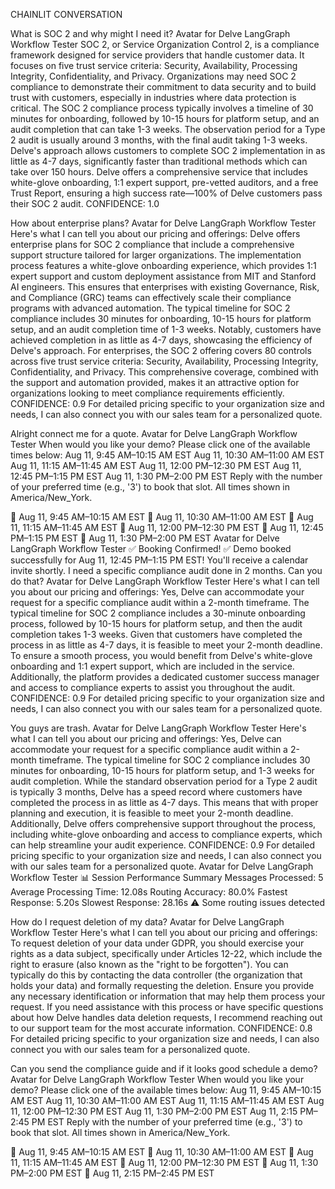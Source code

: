 CHAINLIT CONVERSATION


What is SOC 2 and why might I need it?
Avatar for Delve LangGraph Workflow Tester
SOC 2, or Service Organization Control 2, is a compliance framework designed for service providers that handle customer data. It focuses on five trust service criteria: Security, Availability, Processing Integrity, Confidentiality, and Privacy. Organizations may need SOC 2 compliance to demonstrate their commitment to data security and to build trust with customers, especially in industries where data protection is critical.
The SOC 2 compliance process typically involves a timeline of 30 minutes for onboarding, followed by 10-15 hours for platform setup, and an audit completion that can take 1-3 weeks. The observation period for a Type 2 audit is usually around 3 months, with the final audit taking 1-3 weeks. Delve's approach allows customers to complete SOC 2 implementation in as little as 4-7 days, significantly faster than traditional methods which can take over 150 hours.
Delve offers a comprehensive service that includes white-glove onboarding, 1:1 expert support, pre-vetted auditors, and a free Trust Report, ensuring a high success rate—100% of Delve customers pass their SOC 2 audit.
CONFIDENCE: 1.0

How about enterprise plans?
Avatar for Delve LangGraph Workflow Tester
Here's what I can tell you about our pricing and offerings:
Delve offers enterprise plans for SOC 2 compliance that include a comprehensive support structure tailored for larger organizations. The implementation process features a white-glove onboarding experience, which provides 1:1 expert support and custom deployment assistance from MIT and Stanford AI engineers. This ensures that enterprises with existing Governance, Risk, and Compliance (GRC) teams can effectively scale their compliance programs with advanced automation.
The typical timeline for SOC 2 compliance includes 30 minutes for onboarding, 10-15 hours for platform setup, and an audit completion time of 1-3 weeks. Notably, customers have achieved completion in as little as 4-7 days, showcasing the efficiency of Delve's approach.
For enterprises, the SOC 2 offering covers 80 controls across five trust service criteria: Security, Availability, Processing Integrity, Confidentiality, and Privacy. This comprehensive coverage, combined with the support and automation provided, makes it an attractive option for organizations looking to meet compliance requirements efficiently.
CONFIDENCE: 0.9
For detailed pricing specific to your organization size and needs, I can also connect you with our sales team for a personalized quote.

Alright connect me for a quote.
Avatar for Delve LangGraph Workflow Tester
When would you like your demo? Please click one of the available times below:
Aug 11, 9:45 AM–10:15 AM EST
Aug 11, 10:30 AM–11:00 AM EST
Aug 11, 11:15 AM–11:45 AM EST
Aug 11, 12:00 PM–12:30 PM EST
Aug 11, 12:45 PM–1:15 PM EST
Aug 11, 1:30 PM–2:00 PM EST
Reply with the number of your preferred time (e.g., '3') to book that slot.
All times shown in America/New_York.

📅 Aug 11, 9:45 AM–10:15 AM EST
📅 Aug 11, 10:30 AM–11:00 AM EST
📅 Aug 11, 11:15 AM–11:45 AM EST
📅 Aug 11, 12:00 PM–12:30 PM EST
📅 Aug 11, 12:45 PM–1:15 PM EST
📅 Aug 11, 1:30 PM–2:00 PM EST
Avatar for Delve LangGraph Workflow Tester
✅ Booking Confirmed!
✅ Demo booked successfully for Aug 11, 12:45 PM–1:15 PM EST! You'll receive a calendar invite shortly.
I need a specific compliance audit done in 2 months. Can you do that?
Avatar for Delve LangGraph Workflow Tester
Here's what I can tell you about our pricing and offerings:
Yes, Delve can accommodate your request for a specific compliance audit within a 2-month timeframe. The typical timeline for SOC 2 compliance includes a 30-minute onboarding process, followed by 10-15 hours for platform setup, and then the audit completion takes 1-3 weeks. Given that customers have completed the process in as little as 4-7 days, it is feasible to meet your 2-month deadline.
To ensure a smooth process, you would benefit from Delve's white-glove onboarding and 1:1 expert support, which are included in the service. Additionally, the platform provides a dedicated customer success manager and access to compliance experts to assist you throughout the audit.
CONFIDENCE: 0.9
For detailed pricing specific to your organization size and needs, I can also connect you with our sales team for a personalized quote.

You guys are trash.
Avatar for Delve LangGraph Workflow Tester
Here's what I can tell you about our pricing and offerings:
Yes, Delve can accommodate your request for a specific compliance audit within a 2-month timeframe. The typical timeline for SOC 2 compliance includes 30 minutes for onboarding, 10-15 hours for platform setup, and 1-3 weeks for audit completion. While the standard observation period for a Type 2 audit is typically 3 months, Delve has a speed record where customers have completed the process in as little as 4-7 days. This means that with proper planning and execution, it is feasible to meet your 2-month deadline.
Additionally, Delve offers comprehensive support throughout the process, including white-glove onboarding and access to compliance experts, which can help streamline your audit experience.
CONFIDENCE: 0.9
For detailed pricing specific to your organization size and needs, I can also connect you with our sales team for a personalized quote.
Avatar for Delve LangGraph Workflow Tester
📊 Session Performance Summary
Messages Processed: 5
Average Processing Time: 12.08s
Routing Accuracy: 80.0%
Fastest Response: 5.20s
Slowest Response: 28.16s
⚠️ Some routing issues detected

How do I request deletion of my data?
Avatar for Delve LangGraph Workflow Tester
Here's what I can tell you about our pricing and offerings:
To request deletion of your data under GDPR, you should exercise your rights as a data subject, specifically under Articles 12-22, which include the right to erasure (also known as the "right to be forgotten"). You can typically do this by contacting the data controller (the organization that holds your data) and formally requesting the deletion. Ensure you provide any necessary identification or information that may help them process your request.
If you need assistance with this process or have specific questions about how Delve handles data deletion requests, I recommend reaching out to our support team for the most accurate information.
CONFIDENCE: 0.8
For detailed pricing specific to your organization size and needs, I can also connect you with our sales team for a personalized quote.

Can you send the compliance guide and if it looks good schedule a demo?
Avatar for Delve LangGraph Workflow Tester
When would you like your demo? Please click one of the available times below:
Aug 11, 9:45 AM–10:15 AM EST
Aug 11, 10:30 AM–11:00 AM EST
Aug 11, 11:15 AM–11:45 AM EST
Aug 11, 12:00 PM–12:30 PM EST
Aug 11, 1:30 PM–2:00 PM EST
Aug 11, 2:15 PM–2:45 PM EST
Reply with the number of your preferred time (e.g., '3') to book that slot.
All times shown in America/New_York.

📅 Aug 11, 9:45 AM–10:15 AM EST
📅 Aug 11, 10:30 AM–11:00 AM EST
📅 Aug 11, 11:15 AM–11:45 AM EST
📅 Aug 11, 12:00 PM–12:30 PM EST
📅 Aug 11, 1:30 PM–2:00 PM EST
📅 Aug 11, 2:15 PM–2:45 PM EST